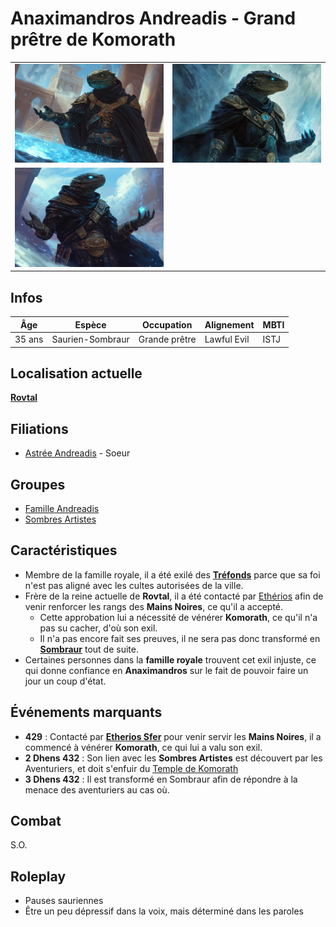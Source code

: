 # Anaximandros Andreadis - Grand prêtre de Komorath
| | |
|-|-|
|![Anaximandros Andreadis](../../../_images/AnaximandrosAndreadis.png)|![Anaximandros Andreadis](../../../_images/AnaximandrosAndreadis_2.png)|
|![Anaximandros Andreadis](../../../_images/AnaximandrosAndreadis_3.png)||


## Infos 

| Âge | Espèce | Occupation | Alignement | MBTI |
| --- | ------ | ---------- | ---------- | ---- |
| 35 ans | Saurien-Sombraur | Grande prêtre | Lawful Evil| ISTJ |

## Localisation actuelle
[**Rovtal**](../../VILLES/Rovtal.md)

## Filiations
* [Astrée Andreadis](../ROVTAL/Astrée_Andreadis.md) - Soeur

## Groupes 
* [Famille Andreadis](../ROVTAL/GROUPES/Famille_Andreadis.md)
* [Sombres Artistes](../../VILLES/Rovtal.md#les-sombres-artistes)

## Caractéristiques
* Membre de la famille royale, il a été exilé des [**Tréfonds**](../../VILLES/Rovtal.md#tréfonds) parce que sa foi n'est pas aligné avec les cultes autorisées de la ville.
* Frère de la reine actuelle de **Rovtal**, il a été contacté par [Ethérios](./Ethérios_Sfer.md) afin de venir renforcer les rangs des **Mains Noires**, ce qu'il a accepté.
    * Cette approbation lui a nécessité de vénérer **Komorath**, ce qu'il n'a pas su cacher, d'où son exil.
    * Il n'a pas encore fait ses preuves, il ne sera pas donc transformé en [**Sombraur**](../../ESPECES/ESPECES_MAGIQUES/Sombraur.md) tout de suite.
* Certaines personnes dans la **famille royale** trouvent cet exil injuste, ce qui donne confiance en **Anaximandros** sur le fait de pouvoir faire un jour un coup d'état.

## Événements marquants
* **429** : Contacté par [**Etherios Sfer**](./Ethérios_Sfer.md) pour venir servir les **Mains Noires**, il a commencé à vénérer **Komorath**, ce qui lui a valu son exil. 
* **2 Dhens 432** : Son lien avec les **Sombres Artistes** est découvert par les Aventuriers, et doit s'enfuir du [Temple de Komorath](../../VILLES/Rovtal.md#le-temple-de-komorath-surface)
* **3 Dhens 432** : Il est transformé en Sombraur afin de répondre à la menace des aventuriers au cas où.

## Combat
S.O.

## Roleplay
* Pauses sauriennes
* Être un peu dépressif dans la voix, mais déterminé dans les paroles